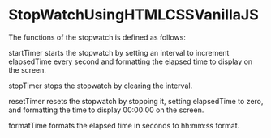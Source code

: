 # StopWatchUsingHTMLCSSVanillaJS

The functions of the stopwatch is defined as follows:
  
startTimer starts the stopwatch by setting an interval to increment elapsedTime every second and formatting the elapsed time to display on the screen.

stopTimer stops the stopwatch by clearing the interval.

resetTimer resets the stopwatch by stopping it, setting elapsedTime to zero, and formatting the time to display 00:00:00 on the screen.

formatTime formats the elapsed time in seconds to hh:mm:ss format.
